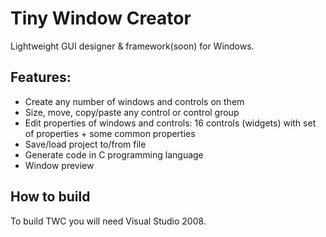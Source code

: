 # Tiny Window Creator
Lightweight GUI designer & framework(soon) for Windows.

## Features:
* Create any number of windows and controls on them
* Size, move, copy/paste any control or control group
* Edit properties of windows and controls: 16 controls (widgets) with  set of properties + some common properties
* Save/load project to/from file
* Generate code in C programming language
* Window preview

## How to build
To build TWC you will need Visual Studio 2008.
